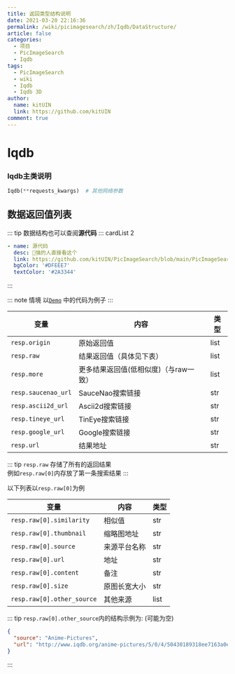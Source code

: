 ```yaml
---
title: 返回类型结构说明
date: 2021-03-20 22:16:36
permalink: /wiki/picimagesearch/zh/Iqdb/DataStructure/
article: false
categories:
  - 项目
  - PicImageSearch
  - Iqdb
tags:
  - PicImageSearch
  - wiki
  - Iqdb
  - Iqdb 3D
author:
  name: kitUIN
  link: https://github.com/kitUIN
comment: true
---
```


# Iqdb

### Iqdb主类说明

```python
Iqdb(**requests_kwargs)  # 其他网络参数
```

## 数据返回值列表

::: tip
数据结构也可以查阅**源代码**
::: cardList 2

```yaml
- name: 源代码
  desc: 🚀强的人直接看这个
  link: https://github.com/kitUIN/PicImageSearch/blob/main/PicImageSearch/model/iqdb.py
  bgColor: '#DFEEE7'
  textColor: '#2A3344'
```

:::

::: note 情境
以[`Demo`](/wiki/picimagesearch/Iqdb/Demo#示例) 中的代码为例子
:::

| 变量                  | 内容                    | 类型   |
|---------------------|-----------------------|------|
| `resp.origin`       | 原始返回值                 | list |
| `resp.raw`          | 结果返回值（具体见下表）          | list |
| `resp.more`         | 更多结果返回值(低相似度)（与raw一致） | list |
| `resp.saucenao_url` | SauceNao搜索链接          | str  |
| `resp.ascii2d_url`  | Ascii2d搜索链接           | str  |
| `resp.tineye_url`   | TinEye搜索链接            | str  |
| `resp.google_url`   | Google搜索链接            | str  |
| `resp.url`          | 结果地址                  | str  |

::: tip
`resp.raw` 存储了所有的返回结果  
例如`resp.raw[0]`内存放了第一条搜索结果
:::

以下列表以`resp.raw[0]`为例

| 变量                         | 内容     | 类型   |
|----------------------------|--------|------|
| `resp.raw[0].similarity`   | 相似值    | str  |
| `resp.raw[0].thumbnail`    | 缩略图地址  | str  |
| `resp.raw[0].source`       | 来源平台名称 | str  |
| `resp.raw[0].url`          | 地址     | str  |
| `resp.raw[0].content`      | 备注     | str  |
| `resp.raw[0].size`         | 原图长宽大小 | str  |
| `resp.raw[0].other_source` | 其他来源   | list |

::: tip
`resp.raw[0].other_source`内的结构示例为: (可能为空)

```json
{
  "source": "Anime-Pictures",
  "url": "http://www.iqdb.org/anime-pictures/5/0/4/50430189318ee7163a0ee8219cbaf01e.jpg"
}
```

:::
